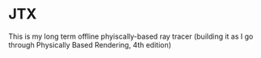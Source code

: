 # JTX

This is my long term offline phyiscally-based ray tracer (building it as I go through Physically Based Rendering, 4th edition)
